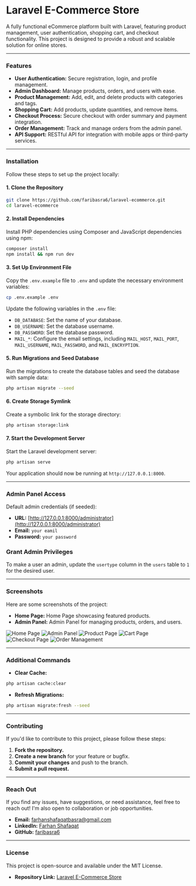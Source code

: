 # Laravel E-Commerce Store

A fully functional eCommerce platform built with Laravel, featuring product management, user authentication, shopping cart, and checkout functionality. This project is designed to provide a robust and scalable solution for online stores.

---

### Features

- **User Authentication:** Secure registration, login, and profile management.
- **Admin Dashboard:** Manage products, orders, and users with ease.
- **Product Management:** Add, edit, and delete products with categories and tags.
- **Shopping Cart:** Add products, update quantities, and remove items.
- **Checkout Process:** Secure checkout with order summary and payment integration.
- **Order Management:** Track and manage orders from the admin panel.
- **API Support:** RESTful API for integration with mobile apps or third-party services.

---

### Installation

Follow these steps to set up the project locally:

#### 1. Clone the Repository

```bash
git clone https://github.com/faribasra6/laravel-ecommerce.git
cd laravel-ecommerce
```

#### 2. Install Dependencies
Install PHP dependencies using Composer and JavaScript dependencies using npm:
```bash
composer install
npm install && npm run dev
```
#### 3. Set Up Environment File
Copy the `.env.example` file to `.env` and update the necessary environment variables:
```bash
cp .env.example .env
```
Update the following variables in the `.env` file:

- `DB_DATABASE`: Set the name of your database.
- `DB_USERNAME`: Set the database username.
- `DB_PASSWORD`: Set the database password.
- `MAIL_*`: Configure the email settings, including `MAIL_HOST`, `MAIL_PORT`, `MAIL_USERNAME`, `MAIL_PASSWORD`, and `MAIL_ENCRYPTION`.

#### 5. Run Migrations and Seed Database
Run the migrations to create the database tables and seed the database with sample data:
```bash
php artisan migrate --seed
```
#### 6. Create Storage Symlink
Create a symbolic link for the storage directory:
```bash
php artisan storage:link
```
#### 7. Start the Development Server
Start the Laravel development server:
```bash
php artisan serve
```
Your application should now be running at ```http://127.0.0.1:8000```.

---
### Admin Panel Access

Default admin credentials (if seeded):

- **URL:** [http://127.0.0.1:8000/administrator](http://127.0.0.1:8000/administrator)
- **Email:** `your eamil`
- **Password:** `your password`

 ### Grant Admin Privileges

To make a user an admin, update the `usertype` column in the `users` table to `1` for the desired user.

---

### Screenshots

Here are some screenshots of the project:

- **Home Page:** Home Page showcasing featured products.
- **Admin Panel:** Admin Panel for managing products, orders, and users.

<!-- Add your screenshot images below -->


<!-- Add your screenshot images below -->
![Home Page](screens/1.png)
![Admin Panel](screens/2.png)
![Product Page](screens/3.png)
![Cart Page](screens/4.png)
![Checkout Page](screens/5.png)
![Order Management](screens/6.png)


---
### Additional Commands

- **Clear Cache:**

```bash
php artisan cache:clear
```
- **Refresh Migrations:**
```bash
php artisan migrate:fresh --seed
```
---

### Contributing

If you'd like to contribute to this project, please follow these steps:

1. **Fork the repository.**
2. **Create a new branch** for your feature or bugfix.
3. **Commit your changes** and push to the branch.
4. **Submit a pull request.**

---
### Reach Out

If you find any issues, have suggestions, or need assistance, feel free to reach out! I'm also open to collaboration or job opportunities.

- **Email:** [farhanshafaqatbasra@gmail.com](mailto:farhanshafaqatbasra@gmail.com)
- **LinkedIn:** [Farhan Shafaqat](https://www.linkedin.com/in/farhanshafaqat/)
- **GitHub:** [faribasra6](https://github.com/faribasra6)

---
### License

This project is open-source and available under the MIT License.

- **Repository Link:** [Laravel E-Commerce Store](https://github.com/faribasra6/laravel-ecommerce)



